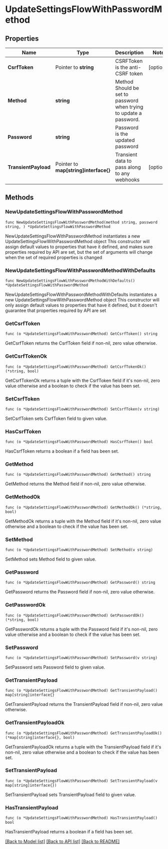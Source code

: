 # UpdateSettingsFlowWithPasswordMethod

## Properties

Name | Type | Description | Notes
------------ | ------------- | ------------- | -------------
**CsrfToken** | Pointer to **string** | CSRFToken is the anti-CSRF token | [optional] 
**Method** | **string** | Method  Should be set to password when trying to update a password. | 
**Password** | **string** | Password is the updated password | 
**TransientPayload** | Pointer to **map[string]interface{}** | Transient data to pass along to any webhooks | [optional] 

## Methods

### NewUpdateSettingsFlowWithPasswordMethod

`func NewUpdateSettingsFlowWithPasswordMethod(method string, password string, ) *UpdateSettingsFlowWithPasswordMethod`

NewUpdateSettingsFlowWithPasswordMethod instantiates a new UpdateSettingsFlowWithPasswordMethod object
This constructor will assign default values to properties that have it defined,
and makes sure properties required by API are set, but the set of arguments
will change when the set of required properties is changed

### NewUpdateSettingsFlowWithPasswordMethodWithDefaults

`func NewUpdateSettingsFlowWithPasswordMethodWithDefaults() *UpdateSettingsFlowWithPasswordMethod`

NewUpdateSettingsFlowWithPasswordMethodWithDefaults instantiates a new UpdateSettingsFlowWithPasswordMethod object
This constructor will only assign default values to properties that have it defined,
but it doesn't guarantee that properties required by API are set

### GetCsrfToken

`func (o *UpdateSettingsFlowWithPasswordMethod) GetCsrfToken() string`

GetCsrfToken returns the CsrfToken field if non-nil, zero value otherwise.

### GetCsrfTokenOk

`func (o *UpdateSettingsFlowWithPasswordMethod) GetCsrfTokenOk() (*string, bool)`

GetCsrfTokenOk returns a tuple with the CsrfToken field if it's non-nil, zero value otherwise
and a boolean to check if the value has been set.

### SetCsrfToken

`func (o *UpdateSettingsFlowWithPasswordMethod) SetCsrfToken(v string)`

SetCsrfToken sets CsrfToken field to given value.

### HasCsrfToken

`func (o *UpdateSettingsFlowWithPasswordMethod) HasCsrfToken() bool`

HasCsrfToken returns a boolean if a field has been set.

### GetMethod

`func (o *UpdateSettingsFlowWithPasswordMethod) GetMethod() string`

GetMethod returns the Method field if non-nil, zero value otherwise.

### GetMethodOk

`func (o *UpdateSettingsFlowWithPasswordMethod) GetMethodOk() (*string, bool)`

GetMethodOk returns a tuple with the Method field if it's non-nil, zero value otherwise
and a boolean to check if the value has been set.

### SetMethod

`func (o *UpdateSettingsFlowWithPasswordMethod) SetMethod(v string)`

SetMethod sets Method field to given value.


### GetPassword

`func (o *UpdateSettingsFlowWithPasswordMethod) GetPassword() string`

GetPassword returns the Password field if non-nil, zero value otherwise.

### GetPasswordOk

`func (o *UpdateSettingsFlowWithPasswordMethod) GetPasswordOk() (*string, bool)`

GetPasswordOk returns a tuple with the Password field if it's non-nil, zero value otherwise
and a boolean to check if the value has been set.

### SetPassword

`func (o *UpdateSettingsFlowWithPasswordMethod) SetPassword(v string)`

SetPassword sets Password field to given value.


### GetTransientPayload

`func (o *UpdateSettingsFlowWithPasswordMethod) GetTransientPayload() map[string]interface{}`

GetTransientPayload returns the TransientPayload field if non-nil, zero value otherwise.

### GetTransientPayloadOk

`func (o *UpdateSettingsFlowWithPasswordMethod) GetTransientPayloadOk() (*map[string]interface{}, bool)`

GetTransientPayloadOk returns a tuple with the TransientPayload field if it's non-nil, zero value otherwise
and a boolean to check if the value has been set.

### SetTransientPayload

`func (o *UpdateSettingsFlowWithPasswordMethod) SetTransientPayload(v map[string]interface{})`

SetTransientPayload sets TransientPayload field to given value.

### HasTransientPayload

`func (o *UpdateSettingsFlowWithPasswordMethod) HasTransientPayload() bool`

HasTransientPayload returns a boolean if a field has been set.


[[Back to Model list]](../README.md#documentation-for-models) [[Back to API list]](../README.md#documentation-for-api-endpoints) [[Back to README]](../README.md)



